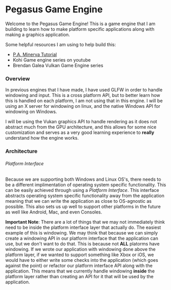 # Pegasus Game Engine

Welcome to the Pegasus Game Engine!
This is a game engine that I am building to learn how to make platform specific applications along with making a graphics application.

Some helpful resources I am using to help build this:
- [P.A. Minerva Tutorial](https://paminerva.github.io/docs/LearnVulkan/LearnVulkan)
- Kohi Game engine series on youtube
- Brendan Galea Vulkan Game Engine series

### Overview
In previous engines that I have made, I have used GLFW in order to handle windowing and input. This is a cross platform API, but to better learn how this is handled on each platform, I am not using that in this engine. I will be using an X server for windowing on linux, and the native Windows API for windowing on Windows. 

I will be using the Vukan graphics API to handle rendering as it does not abstract much from the GPU architecture, and this allows for some nice customization and serves as a very good learning experience to **really** understand how the engine works.

### Architecture
###### Platform Interface
Because we are supporting both Windows and Linux OS's, there needs to be a different implimentation of operating system specific functionality.
This can be easily achieved through using a *Platform Interface*. This interface abstracts operating system specific functionality away from the application meaning that we can
write the application as close to OS-agnostic as possible.
This also sets us up well to support other platforms in the future as well like Android, Mac, and even Consoles.

**Important Note**: There are a lot of things that we may not immediately think need to be inside the platform interface layer that actually do. The easiest example of this is windowing. We may think that because we can simply create a windowing API in our platform interface that the application can use, but we don't want to do that. This is because not **ALL** platorms have windowing. If we wrote our application with windowing done above the platform layer, if we wanted to support something like Xbox or iOS, we would have to either write some checks into the application (which goes against the point) or refactor our platform interface API along with the application. This means that we currently handle windowing **inside** the platform layer rather than creating an API for it that will be used by the application.

